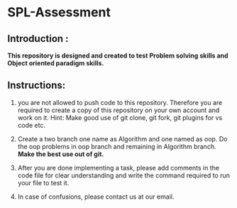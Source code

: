 # SPL-Assessment

## Introduction :

**This repository is designed and created to test Problem solving skills and Object oriented paradigm skills.**

## Instructions:

1. you are not allowed to push code to this repository. Therefore you are
   required to create a copy of this repository on your own account and work on it.
   Hint: Make good use of git clone, git fork, git plugins for vs code etc.
   
2.  Create a two branch one name as Algorithm and one named as oop. Do the oop problems in oop branch and remaining in Algorithm branch.
    **Make the best use out of git.**

3. After you are done implementing a task, please add comments in the code file
   for clear understanding and write the command required to run your file to test it.
   
4. In case of confusions, please contact us at our email.
